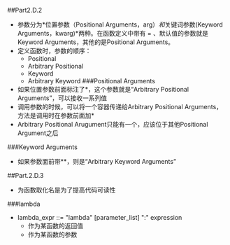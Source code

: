 ##Part2.D.2
- 参数分为*位置参数（Positional Arguments，arg）*和*关键词参数(Keyword Arguments，kwarg)*两种。在函数定义中带有 = 、默认值的参数就是Keyword Arguments，其他的是Positional Arguments。
- 定义函数时，参数的顺序：
    - Positional
    - Arbitrary Positional
    - Keyword
    - Arbitrary Keyword
###Positional Arguments
- 如果位置参数前面标注了\*，这个参数就是“Arbitrary Positional Arguments”，可以接收一系列值
- 调用参数的时候，可以将一个容器传递给Arbitrary Positional Arguments，方法是调用时在参数前面加\*
- Arbitrary Positional Arugument只能有一个，应该位于其他Positional Argument之后

###Keyword Arguments
- 如果参数面前带\*\*，则是“Arbitrary Keyword Arguments”

##Part.2.D.3
- 为函数取化名是为了提高代码可读性

###lambda
- lambda_expr ::= "lambda" [parameter_list] ":" expression
    - 作为某函数的返回值
    - 作为某函数的参数